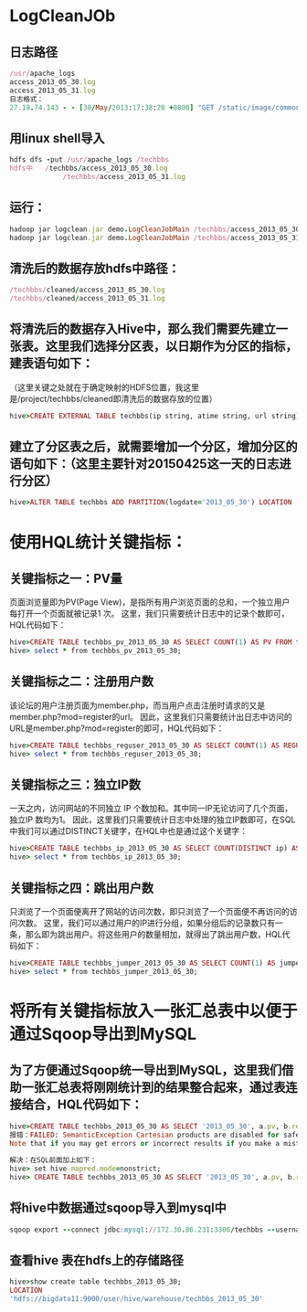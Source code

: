 # LogCleanJOb
## 日志路径
```ruby
/usr/apache_logs
access_2013_05_30.log
access_2013_05_31.log
日志格式：
27.19.74.143 - - [30/May/2013:17:38:20 +0800] "GET /static/image/common/faq.gif HTTP/1.1" 200 1127
```
  
## 用linux shell导入
```ruby
hdfs dfs -put /usr/apache_logs /techbbs
hdfs中   /techbbs/access_2013_05_30.log
			 /techbbs/access_2013_05_31.log
```
       
##  运行：
```ruby
hadoop jar logclean.jar demo.LogCleanJobMain /techbbs/access_2013_05_30.log /techbbs/cleaned/2013_05_30	
hadoop jar logclean.jar demo.LogCleanJobMain /techbbs/access_2013_05_31.log /techbbs/cleaned/2013_05_31
```

## 清洗后的数据存放hdfs中路径：
```ruby
/techbbs/cleaned/access_2013_05_30.log
/techbbs/cleaned/access_2013_05_31.log
```

## 将清洗后的数据存入Hive中，那么我们需要先建立一张表。这里我们选择分区表，以日期作为分区的指标，建表语句如下：
（这里关键之处就在于确定映射的HDFS位置，我这里是/project/techbbs/cleaned即清洗后的数据存放的位置）
```ruby
hive>CREATE EXTERNAL TABLE techbbs(ip string, atime string, url string) PARTITIONED BY (logdate string) ROW FORMAT DELIMITED FIELDS TERMINATED BY '\t' LOCATION '/techbbs/cleaned';
```

## 建立了分区表之后，就需要增加一个分区，增加分区的语句如下：（这里主要针对20150425这一天的日志进行分区）
```ruby
hive>ALTER TABLE techbbs ADD PARTITION(logdate='2013_05_30') LOCATION '/techbbs/cleaned/2013_05_30';
```

# 使用HQL统计关键指标：
## 关键指标之一：PV量

页面浏览量即为PV(Page View)，是指所有用户浏览页面的总和，一个独立用户每打开一个页面就被记录1 次。
这里，我们只需要统计日志中的记录个数即可，HQL代码如下：
```ruby
hive>CREATE TABLE techbbs_pv_2013_05_30 AS SELECT COUNT(1) AS PV FROM techbbs WHERE logdate='2013_05_30';
hive> select * from techbbs_pv_2013_05_30;
```
  
## 关键指标之二：注册用户数

该论坛的用户注册页面为member.php，而当用户点击注册时请求的又是member.php?mod=register的url。
因此，这里我们只需要统计出日志中访问的URL是member.php?mod=register的即可，HQL代码如下：
```ruby
hive>CREATE TABLE techbbs_reguser_2013_05_30 AS SELECT COUNT(1) AS REGUSER FROM techbbs WHERE logdate='2013_05_30' AND INSTR(url,'member.php?mod=register')>0;　
hive> select * from techbbs_reguser_2013_05_30;
```
  
## 关键指标之三：独立IP数

一天之内，访问网站的不同独立 IP 个数加和。其中同一IP无论访问了几个页面，独立IP 数均为1。
因此，这里我们只需要统计日志中处理的独立IP数即可，在SQL中我们可以通过DISTINCT关键字，在HQL中也是通过这个关键字：
```ruby
hive>CREATE TABLE techbbs_ip_2013_05_30 AS SELECT COUNT(DISTINCT ip) AS IP FROM techbbs WHERE logdate='2013_05_30';
hive> select * from techbbs_ip_2013_05_30;
```
  
## 关键指标之四：跳出用户数

只浏览了一个页面便离开了网站的访问次数，即只浏览了一个页面便不再访问的访问次数。
这里，我们可以通过用户的IP进行分组，如果分组后的记录数只有一条，那么即为跳出用户。将这些用户的数量相加，就得出了跳出用户数，HQL代码如下：
```ruby
hive>CREATE TABLE techbbs_jumper_2013_05_30 AS SELECT COUNT(1) AS jumper FROM (SELECT COUNT(ip) AS times FROM techbbs WHERE logdate='2013_05_30' GROUP BY ip HAVING times=1) e;
hive> select * from techbbs_jumper_2013_05_30;
```
  
# 将所有关键指标放入一张汇总表中以便于通过Sqoop导出到MySQL
## 为了方便通过Sqoop统一导出到MySQL，这里我们借助一张汇总表将刚刚统计到的结果整合起来，通过表连接结合，HQL代码如下：
```ruby
hive>CREATE TABLE techbbs_2013_05_30 AS SELECT '2013_05_30', a.pv, b.reguser, c.ip, d.jumper FROM techbbs_pv_2013_05_30 a JOIN techbbs_reguser_2013_05_30 b ON 1=1 JOIN techbbs_ip_2013_05_30 c ON 1=1 JOIN techbbs_jumper_2013_05_30 d ON 1=1;
报错：FAILED: SemanticException Cartesian products are disabled for safety reasons. If you know what you are doing, please sethive.strict.checks.cartesian.product to false and that hive.mapred.mode is not st to 'strict' to proceed. 
Note that if you may get errors or incorrect results if you make a mistake while using some of the unsafe features.
	
解决：在SQL前面加上如下： 
hive> set hive.mapred.mode=nonstrict;
hive> CREATE TABLE techbbs_2013_05_30 AS SELECT '2013_05_30', a.pv, b.reguser, c.ip, d.jumper FROM techbbs_pv_2013_05_30 a JOIN techbbs_reguser_2013_05_30 b ON 1=1 JOIN techbbs_ip_2013_05_30 c ON 1=1 JOIN techbbs_jumper_2013_05_30 d ON 1=1;
 ```
## 将hive中数据通过sqoop导入到mysql中
```ruby
sqoop export --connect jdbc:mysql://172.30.86.231:3306/techbbs --username root --password 921027 --table techbbs_logs_stat --fields-terminated-by '\001' --export-dir '/user/hive/warehouse/techbbs_2013_05_30'
```

## 查看hive 表在hdfs上的存储路径
```ruby
hive>show create table techbbs_2013_05_30;
LOCATION
'hdfs://bigdata11:9000/user/hive/warehouse/techbbs_2013_05_30'
```
